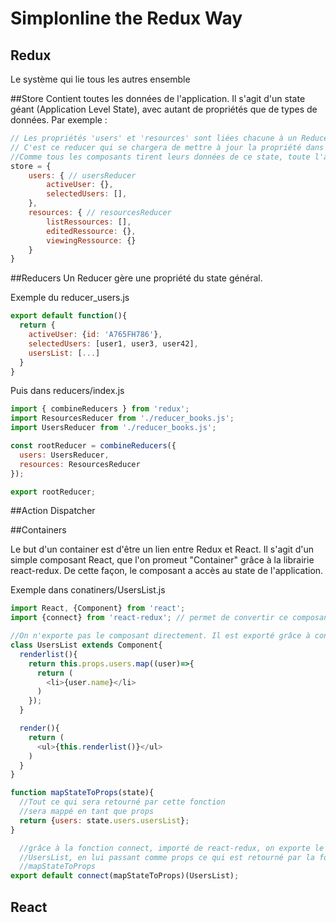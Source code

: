 # Simplonline the Redux Way

## Redux
Le système qui lie tous les autres ensemble

##Store
Contient toutes les données de l'application. Il s'agit d'un state géant (Application Level State), avec autant de propriétés que de types de données.  Par exemple :
```javascript
// Les propriétés 'users' et 'resources' sont liées chacune à un Reducer.
// C'est ce reducer qui se chargera de mettre à jour la propriété dans le state général.
//Comme tous les composants tirent leurs données de ce state, toute l'application est automatiquement mise à jour.
store = {
	users: { // usersReducer
		activeUser: {},
		selectedUsers: [],
	},
	resources: { // resourcesReducer
		listRessources: [],
		editedRessource: {},
		viewingRessource: {}
	}
}
```

##Reducers
Un Reducer gère une propriété du state général.

Exemple du reducer_users.js
```javascript
export default function(){
  return {
    activeUser: {id: 'A765FH786'},
    selectedUsers: [user1, user3, user42],
    usersList: [...]
  }
}
```
Puis dans reducers/index.js

```javascript
import { combineReducers } from 'redux';
import ResourcesReducer from './reducer_books.js';
import UsersReducer from './reducer_books.js';

const rootReducer = combineReducers({
  users: UsersReducer,
  resources: ResourcesReducer
});

export rootReducer;
```


##Action Dispatcher

##Containers

Le but d'un container est d'être un lien entre Redux et React. Il s'agit d'un simple composant React, que l'on promeut "Container" grâce à la librairie react-redux. De cette façon, le composant a accès au state de l'application.

Exemple dans conatiners/UsersList.js
```javascript
import React, {Component} from 'react';
import {connect} from 'react-redux'; // permet de convertir ce composant en container

//On n'exporte pas le composant directement. Il est exporté grâce à connect en bas de page
class UsersList extends Component{
  renderlist(){
    return this.props.users.map((user)=>{
      return (
        <li>{user.name}</li>
      )
    });
  }

  render(){
    return (
      <ul>{this.renderlist()}</ul>
    )
  }
}

function mapStateToProps(state){
  //Tout ce qui sera retourné par cette fonction
  //sera mappé en tant que props
  return {users: state.users.usersList};
}

  //grâce à la fonction connect, importé de react-redux, on exporte le composant
  //UsersList, en lui passant comme props ce qui est retourné par la fonction
  //mapStateToProps
export default connect(mapStateToProps)(UsersList);

```

## React
